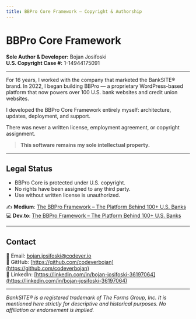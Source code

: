 ```yaml
---
title: BBPro Core Framework – Copyright & Authorship
---
```


# BBPro Core Framework  
**Sole Author & Developer:** Bojan Josifoski  
**U.S. Copyright Case #:** 1-14944175091  

---

For 16 years, I worked with the company that marketed the BankSITE® brand. In 2022, I began building BBPro — a proprietary WordPress-based platform that now powers over 100 U.S. bank websites and credit union websites.

I developed the BBPro Core Framework entirely myself: architecture, updates, deployment, and support.

There was never a written license, employment agreement, or copyright assignment.

> **This software remains my sole intellectual property.**

---

## Legal Status

- BBPro Core is protected under U.S. copyright.
- No rights have been assigned to any third party.
- Use without written license is unauthorized.

✍️ **Medium**: [The BBPro Framework – The Platform Behind 100+ U.S. Banks](https://medium.com/@bojan.josifoski/the-bbpro-framework-the-platform-behind-100-u-s-banks-f2879dedf0f4)  
💻 **Dev.to**: [The BBPro Framework – The Platform Behind 100+ U.S. Banks](https://dev.to/bojan_josifoski_76e9fd65d/the-bbpro-framework-the-platform-behind-100-us-banks-265o)

---

## Contact

📧 Email: [bojan.josifoski@codever.io](mailto:bojan.josifoski@codever.io)  
🔗 GitHub: [https://github.com/codeverbojan](https://github.com/codeverbojan)  
🔗 LinkedIn: [https://linkedin.com/in/bojan-josifoski-36197064](https://linkedin.com/in/bojan-josifoski-36197064)

---

*BankSITE® is a registered trademark of The Forms Group, Inc. It is mentioned here strictly for descriptive and historical purposes. No affiliation or endorsement is implied.*
